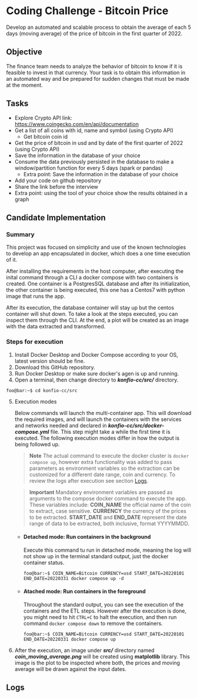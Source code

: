 # Coding Challenge - Bitcoin Price
Develop an automated and scalable process to obtain the average of each 5
days (moving average) of the price of bitcoin in the first quarter of 2022.

## Objective
The finance team needs to analyze the behavior of bitcoin to know if it is feasible
to invest in that currency.
Your task is to obtain this information in an automated way and be prepared for
sudden changes that must be made at the moment.

## Tasks

 - Explore Crypto API link: https://www.coingecko.com/en/api/documentation
 - Get a list of all coins with id, name and symbol (using Crypto API)
    - Get bitcoin coin id
 - Get the price of bitcoin in usd and by date of the first quarter of 2022 (using Crypto API)
 - Save the information in the database of your choice
 - Consume the data previously persisted in the database to make a
window/partition function for every 5 days (spark or pandas)
   - Extra point: Save the information in the database of your choice
 - Add your code on github repository
 - Share the link before the interview
 - Extra point: using the tool of your choice show the results obtained in a
graph


## Candidate Implementation

### Summary

This project was focused on simplicity and use of the known technologies to develop an app encapsulated in docker, which does a one time execution of it. 

After installing the requirements in the host computer, after executing the inital command through a CLI a docker compose with two containers is created. One container is a PostgresSQL database and after its initialization, the other container is being executed, this one has a Centos7 with python image that runs the app. 

After its execution, the database container will stay up but the centos container will shut down. To take a look at the steps executed, you can inspect them through the CLI.
At the end, a plot will be created as an image with the data extracted and transformed. 

### Steps for execution

  1. Install Docker Desktop and Docker Compose according to your OS, latest version should be fine. 
  2. Download this GitHub repository.
  3. Run Docker Desktop or make sure docker's agen is up and running.
  4. Open a terminal, then change directory to **_konfio-cc/src/_** directory. 

```console
foo@bar:~$ cd konfio-cc/src
```
  5. Execution modes

      Below commands will launch the multi-container app. This will download the required images, and will launch the containers with the services and networks needed and declared in **_konfio-cc/src/docker-compose.yml_** file. This step might take a while the first time it is executed. The following execution modes differ in how the output is being followed up. 
      > **Note**
      > The actual command to execute the docker cluster is 
      `docker compose up`, however extra functionality was added to pass parameters as environment variables so the extraction can be customized for a different date range, coin and currency. To review the logs after execution see section [Logs](##Logs).

      > **Important**
      > Mandatory environment variables are passed as arguments to the compose docker command to execute the app. These variables include: **COIN_NAME** the official name of the coin to extract, case sensitive. **CURRENCY** the currency of the prices to be extracted. **START_DATE** and **END_DATE** represent the date range of data to be extracted, both inclusive, format YYYYMMDD. 
         

      - #### Detached mode: Run containers in the background
        Execute this command tu run in detached mode, meaning the log will not show up in the terminal standard output, just the docker container status.
            
        ```console
        foo@bar:~$ COIN_NAME=Bitcoin CURRENCY=usd START_DATE=20220101 END_DATE=20220331 docker compose up -d
        ```

      - #### Atached mode: Run containers in the foreground
        Throughout the standard output, you can see the execution of the containers and the ETL steps. However after the execution is done, you might need to hit `CTRL+C` to halt the execution, and then run command `docker compose down` to remove the containers. 

        ```console
        foo@bar:~$ COIN_NAME=Bitcoin CURRENCY=usd START_DATE=20220101 END_DATE=20220331 docker compose up
        ```

  6. After the execution, an image under **_src/_** directory named **_coin_moving_average.png_** will be created using **matplotlib** library. This image is the plot to be inspected where both, the prices and moving average will be drawn against the input dates.

## Logs
